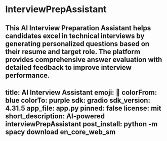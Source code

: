 # InterviewPrepAssistant
This AI Interview Preparation Assistant helps candidates excel in technical interviews by generating personalized questions based on their resume and target role. The platform provides comprehensive answer evaluation with detailed feedback to improve interview performance.
---
title: AI Interview Assistant
emoji: 🚀
colorFrom: blue
colorTo: purple
sdk: gradio
sdk_version: 4.31.5
app_file: app.py
pinned: false
license: mit
short_description: AI-powered interviewPrepAssistant
post_install: python -m spacy download en_core_web_sm
---
